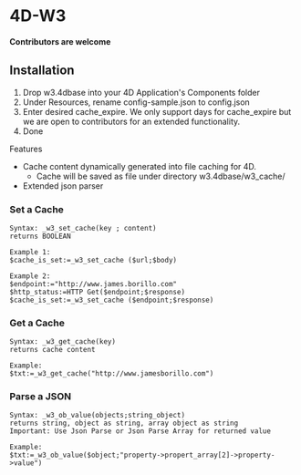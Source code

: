 # 4D-W3

#### Contributors are welcome

## Installation
1. Drop w3.4dbase into your 4D Application's Components folder
2. Under Resources, rename config-sample.json to config.json
3. Enter desired cache_expire. We only support days for cache_expire but we are open to contributors for an extended functionality.
4. Done

Features
- Cache content dynamically generated into file caching for 4D.
  - Cache will be saved as file under directory w3.4dbase/w3_cache/
- Extended json parser

### Set a Cache
```
Syntax: _w3_set_cache(key ; content)
returns BOOLEAN

Example 1:
$cache_is_set:=_w3_set_cache ($url;$body)

Example 2:
$endpoint:="http://www.james.borillo.com"
$http_status:=HTTP Get($endpoint;$response)
$cache_is_set:=_w3_set_cache ($endpoint;$response)

```

### Get a Cache
```
Syntax: _w3_get_cache(key)
returns cache content

Example:
$txt:=_w3_get_cache("http://www.jamesborillo.com")

```

### Parse a JSON
```
Syntax: _w3_ob_value(objects;string_object)
returns string, object as string, array object as string
Important: Use Json Parse or Json Parse Array for returned value

Example:
$txt:=_w3_ob_value($object;"property->propert_array[2]->property->value")

```
